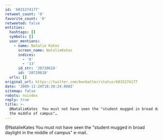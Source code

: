 ```yaml
---
id: '6015274177'
retweet_count: '0'
favorite_count: '0'
retweeted: false
entities:
  hashtags: []
  symbols: []
  user_mentions:
    - name: Natalie Kates
      screen_name: NatalieKates
      indices:
        - '0'
        - '13'
      id_str: '20720618'
      id: '20720618'
  urls: []
original_url: https://twitter.com/benbalter/status/6015274177
date: '2009-11-24T18:30:24.000Z'
sitemap: false
robots: noindex
reply: true
title: >-
  @NatalieKates  You must not have seen the "student mugged in broad daylight in
  the middle of campus"…
---
```


@NatalieKates  You must not have seen the "student mugged in broad daylight in the middle of campus" e-mail.